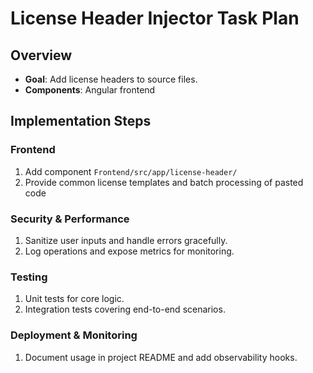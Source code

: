 # License Header Injector Task Plan
## Overview
- **Goal**: Add license headers to source files.
- **Components**: Angular frontend

## Implementation Steps
### Frontend
1. Add component `Frontend/src/app/license-header/`
1. Provide common license templates and batch processing of pasted code

### Security & Performance
1. Sanitize user inputs and handle errors gracefully.
2. Log operations and expose metrics for monitoring.

### Testing
1. Unit tests for core logic.
2. Integration tests covering end-to-end scenarios.

### Deployment & Monitoring
1. Document usage in project README and add observability hooks.
